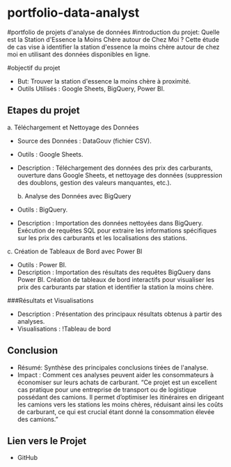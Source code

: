 # portfolio-data-analyst
#portfolio de projets d'analyse de données
#introduction du projet: Quelle est la Station d'Essence la Moins Chère autour de Chez Moi ?
Cette étude de cas vise à identifier la station d'essence la moins chère autour de chez moi en utilisant des données disponibles en ligne.

#objectif du projet
- But: Trouver la station d'essence la moins chère à proximité.
- Outils Utilisés : Google Sheets, BigQuery, Power BI.

## Etapes du projet
a. Téléchargement et Nettoyage des Données
- Source des Données : DataGouv (fichier CSV).
- Outils : Google Sheets.
- Description : Téléchargement des données des prix des carburants, ouverture dans Google Sheets, et nettoyage des données (suppression des doublons, gestion des valeurs manquantes, etc.).

  b. Analyse des Données avec BigQuery
-  Outils : BigQuery.
- Description : Importation des données nettoyées dans BigQuery. Exécution de requêtes SQL pour extraire les informations spécifiques sur les prix des carburants et les localisations des stations.

 c. Création de Tableaux de Bord avec Power BI
 - Outils : Power BI.
- Description : Importation des résultats des requêtes BigQuery dans Power BI. Création de tableaux de bord interactifs pour visualiser les prix des carburants par station et identifier la station la moins chère.

###Résultats et Visualisations
- Description : Présentation des principaux résultats obtenus à partir des analyses.
- Visualisations : !Tableau de bord

## Conclusion
- Résumé: Synthèse des principales conclusions tirées de l'analyse.
- Impact : Comment ces analyses peuvent aider les consommateurs à économiser sur leurs achats de carburant.
“Ce projet est un excellent cas pratique pour une entreprise de transport ou de logistique possédant des camions. Il permet d’optimiser les itinéraires en dirigeant les camions vers les stations les moins chères, réduisant ainsi les coûts de carburant, ce qui est crucial étant donné la consommation élevée des camions.”
## Lien vers le Projet
- GitHub
